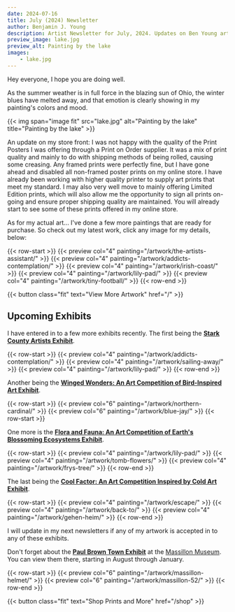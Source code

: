 ```yaml
---
date: 2024-07-16
title: July (2024) Newsletter
author: Benjamin J. Young
description: Artist Newsletter for July, 2024. Updates on Ben Young artwork completed, sold, and a few upcoming exhibits.
preview_image: lake.jpg
preview_alt: Painting by the lake
images:
    - lake.jpg
---
```

	
Hey everyone, I hope you are doing well.

As the summer weather is in full force in the blazing sun of Ohio, the winter blues have melted away, and that emotion is clearly showing in my painting's colors and mood.

<!--more-->

{{< img span="image fit" src="lake.jpg" alt="Painting by the lake" title="Painting by the lake" >}}

An update on my store front: I was not happy with the quality of the Print Posters I was offering through a Print on Order supplier. It was a mix of print quality and mainly to do with shipping methods of being rolled, causing some creasing. Any framed prints were perfectly fine, but I have gone ahead and disabled all non-framed poster prints on my online store. I have already been working with higher quality printer to supply art prints that meet my standard. I may also very well move to mainly offering Limited Edition prints, which will also allow me the opportunity to sign all prints on-going and ensure proper shipping quality are maintained. You will already start to see some of these prints offered in my online store.

As for my actual art... I've done a few more paintings that are ready for purchase. So check out my latest work, click any image for my details, below:

{{< row-start >}}
    {{< preview col="4" painting="/artwork/the-artists-assistant/" >}}
    {{< preview col="4" painting="/artwork/addicts-contemplation/" >}}
    {{< preview col="4" painting="/artwork/irish-coast/" >}}
    {{< preview col="4" painting="/artwork/lily-pad/" >}}
    {{< preview col="4" painting="/artwork/tiny-football/" >}}
{{< row-end >}}

{{< button class="fit" text="View More Artwork" href="/" >}}


## Upcoming Exhibits ##

I have entered in to a few more exhibits recently. The first being the **[Stark County Artists Exhibit](https://www.massillonmuseum.org/assets/MassMu_Stark-County-Artists-2024-info.pdf?sender_campaign=elg2G5&sender_ctype=email&sender_customer=WL3546J&utm_campaign=More+Paintings+Completed%21+🎨+-+July%2C+2024+Artist+Newsletter&utm_medium=email&utm_source=newsletter)**.

{{< row-start >}}
    {{< preview col="4" painting="/artwork/addicts-contemplation/" >}}
    {{< preview col="4" painting="/artwork/sailing-away/" >}}
    {{< preview col="4" painting="/artwork/lily-pad/" >}}
{{< row-end >}}


Another being the **[Winged Wonders: An Art Competition of Bird-Inspired Art Exhibit](https://artrepreneur.com/opencall/birds-and-feathers-art-competition-2024?sender_campaign=elg2G5&sender_ctype=email&sender_customer=WL3546J&utm_campaign=More+Paintings+Completed%21+🎨+-+July%2C+2024+Artist+Newsletter&utm_medium=email&utm_source=newsletter)**.

{{< row-start >}}
    {{< preview col="6" painting="/artwork/northern-cardinal/" >}}
    {{< preview col="6" painting="/artwork/blue-jay/" >}}
{{< row-start >}}


One more is the **[Flora and Fauna: An Art Competition of Earth's Blossoming Ecosystems Exhibit](https://artrepreneur.com/opencall/flora-and-fauna-art-competition-2024?sender_campaign=elg2G5&sender_ctype=email&sender_customer=WL3546J&utm_campaign=More+Paintings+Completed%21+🎨+-+July%2C+2024+Artist+Newsletter&utm_medium=email&utm_source=newsletter)**.

{{< row-start >}}
    {{< preview col="4" painting="/artwork/lily-pad/" >}}
    {{< preview col="4" painting="/artwork/tomb-flowers/" >}}
    {{< preview col="4" painting="/artwork/frys-tree/" >}}
{{< row-end >}}


The last being the **[Cool Factor: An Art Competition Inspired by Cold Art Exhibit](https://artrepreneur.com/opencall/cool-art-commercial-projects-open-call-june-2024?sender_campaign=elg2G5&sender_ctype=email&sender_customer=WL3546J&utm_campaign=More+Paintings+Completed%21+🎨+-+July%2C+2024+Artist+Newsletter&utm_medium=email&utm_source=newsletter)**.

{{< row-start >}}
    {{< preview col="4" painting="/artwork/escape/" >}}
    {{< preview col="4" painting="/artwork/back-to/" >}}
    {{< preview col="4" painting="/artwork/gehen-heim/" >}}
{{< row-end >}}

	
I will update in my next newsletters if any of my artwork is accepted in to any of these exhibits.


Don't forget about the **[Paul Brown Town Exhibit](https://paulbrownmuseum.org)** at the [Massillon Museum](https://www.massillonmuseum.org). You can view them there, starting in August through January.

{{< row-start >}}
    {{< preview col="6" painting="/artwork/massillon-helmet/" >}}
    {{< preview col="6" painting="/artwork/massillon-52/" >}}
{{< row-end >}}


{{< button class="fit" text="Shop Prints and More" href="/shop" >}}